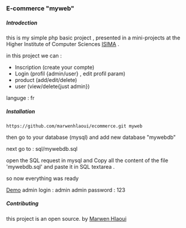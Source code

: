
### E-commerce "myweb" 

##### Introdection

this is my simple php basic project , presented in a mini-projects at the Higher Institute of Computer Sciences [ISIMA][1] .

in this project we can : 
* Inscription (create your compte)
* Login (profil {admin/user} , edit profil param)
* product (add/edit/delete)
* user (view/delete{just admin})

languge : fr

##### Installation 

```git
https://github.com/marwenhlaoui/ecommerce.git myweb
```
then go to your database (mysql)
and add new database "mywebdb"

next go to : sql/mywebdb.sql

open the SQL request in mysql and Copy all the content of the file 'mywebdb.sql' and paste it in SQL textarea .

so now everything was ready  

[Demo][3]
admin login : admin
admin password : 123


##### Contributing 

this project is an open source. by [Marwen Hlaoui][2]


[1]: http://www.isima.rnu.tn/
[2]: http://marwenhlaoui.com/
[3]: http://marwenhlaoui.com/
